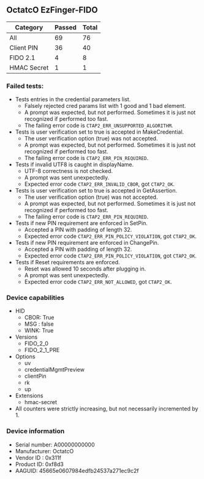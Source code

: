 ## OctatcO EzFinger-FIDO

| Category    |   Passed |   Total |
|-------------|----------|---------|
| All         |       69 |      76 |
| Client PIN  |       36 |      40 |
| FIDO 2.1    |        4 |       8 |
| HMAC Secret |        1 |       1 |

### Failed tests:

* Tests entries in the credential parameters list.
  * Falsely rejected cred params list with 1 good and 1 bad element.
  * A prompt was expected, but not performed. Sometimes it is just not recognized if performed too fast.
  * The failing error code is `CTAP2_ERR_UNSUPPORTED_ALGORITHM`.
* Tests is user verification set to true is accepted in MakeCredential.
  * The user verification option (true) was not accepted.
  * A prompt was expected, but not performed. Sometimes it is just not recognized if performed too fast.
  * The failing error code is `CTAP2_ERR_PIN_REQUIRED`.
* Tests if invalid UTF8 is caught in displayName.
  * UTF-8 correctness is not checked.
  * A prompt was sent unexpectedly.
  * Expected error code `CTAP2_ERR_INVALID_CBOR`, got `CTAP2_OK`.
* Tests is user verification set to true is accepted in GetAssertion.
  * The user verification option (true) was not accepted.
  * A prompt was expected, but not performed. Sometimes it is just not recognized if performed too fast.
  * The failing error code is `CTAP2_ERR_PIN_REQUIRED`.
* Tests if new PIN requirement are enforced in SetPin.
  * Accepted a PIN with padding of length 32.
  * Expected error code `CTAP2_ERR_PIN_POLICY_VIOLATION`, got `CTAP2_OK`.
* Tests if new PIN requirement are enforced in ChangePin.
  * Accepted a PIN with padding of length 32.
  * Expected error code `CTAP2_ERR_PIN_POLICY_VIOLATION`, got `CTAP2_OK`.
* Tests if Reset requirements are enforced.
  * Reset was allowed 10 seconds after plugging in.
  * A prompt was sent unexpectedly.
  * Expected error code `CTAP2_ERR_NOT_ALLOWED`, got `CTAP2_OK`.

### Device capabilities

* HID
  * CBOR: True
  * MSG : false
  * WINK: True
* Versions
  * FIDO_2_0
  * FIDO_2_1_PRE
* Options
  * uv
  * credentialMgmtPreview
  * clientPin
  * rk
  * up
* Extensions
  * hmac-secret
* All counters were strictly increasing, but not necessarily incremented by 1.

### Device information

* Serial number: A00000000000
* Manufacturer: OctatcO
* Vendor ID : 0x311f
* Product ID: 0xf8d3
* AAGUID: 45665e0607984edfb24537a271ec9c2f
